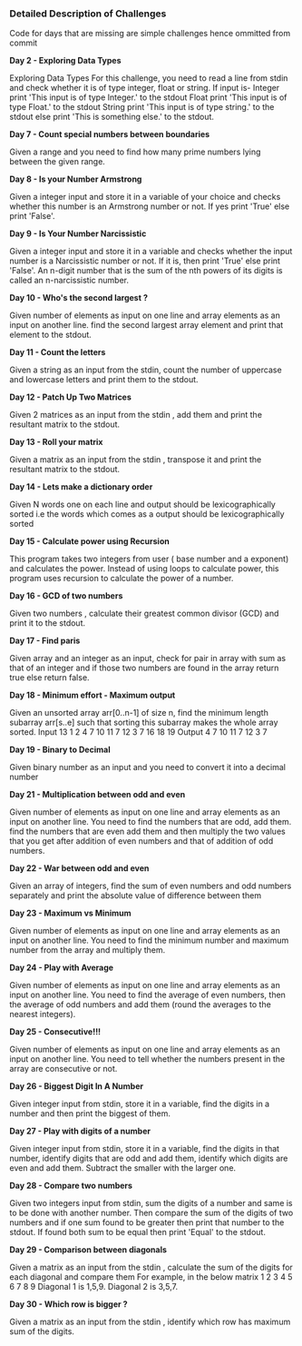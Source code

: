 ### Detailed Description of Challenges

Code for days that are missing are simple challenges hence ommitted from commit

**Day 2 - Exploring Data Types**

Exploring Data Types
For this challenge, you need to read a line from stdin and check whether it is of type integer, float or string. 
If input is- 
    Integer print 'This input is of type Integer.' to the stdout 
    Float print 'This input is of type Float.' to the stdout 
    String print 'This input is of type string.' to the stdout 
    else print 'This is something else.' to the stdout. 

**Day 7 - Count special numbers between boundaries**

Given a range and you need to find how many prime numbers lying between the given range. 

**Day 8 - Is your Number Armstrong**

Given a integer input and store it in a variable of your choice and checks whether this number is an Armstrong number or not. 
If yes print 'True' else print 'False'.

**Day 9 - Is Your Number Narcissistic**

Given a integer input and store it in a variable and checks whether the input number is a Narcissistic number or not. 
If it is, then print 'True' else print 'False'. 
An n-digit number that is the sum of the nth powers of its digits is called an n-narcissistic number. 

**Day 10 - Who's the second largest ?**

Given number of elements as input on one line and array elements as an input on another line.
find the second largest array element and print that element to the stdout. 

**Day 11 - Count the letters**

Given a string as an input from the stdin, count the number of uppercase and lowercase letters and print them to the stdout.

**Day 12 - Patch Up Two Matrices**

Given 2 matrices as an input from the stdin , add them and print the resultant matrix to the stdout. 

**Day 13 - Roll your matrix**

Given a matrix as an input from the stdin , transpose it and print the resultant matrix to the stdout. 

**Day 14 - Lets make a dictionary order**

Given N words one on each line and output should be lexicographically sorted i.e the words which comes as a output should be lexicographically sorted 

**Day 15 - Calculate power using Recursion**

This program takes two integers from user ( base number and a exponent) and calculates the power. Instead of using loops to calculate power, this program uses recursion to calculate the power of a number. 

**Day 16 - GCD of two numbers**

Given two numbers , calculate their greatest common divisor (GCD) and print it to the stdout.

**Day 17 - Find paris**

Given array and an integer as an input, check for pair in array with sum as that of an integer and if those two numbers are found in the array return true else return false. 

**Day 18 - Minimum effort - Maximum output**

Given an unsorted array arr[0..n-1] of size n, find the minimum length subarray arr[s..e] such that sorting this subarray makes the whole array sorted. 
Input
13
1 2 4 7 10 11 7 12 3 7 16 18 19
Output
4 7 10 11 7 12 3 7

**Day 19 - Binary to Decimal**

Given binary number as an input and you need to convert it into a decimal number

**Day 21 - Multiplication between odd and even**

Given number of elements as input on one line and array elements as an input on another line. You need to find the numbers that are odd, add them. find the numbers that are even add them and then multiply the two values that you get after addition of even numbers and that of addition of odd numbers. 

**Day 22 - War between odd and even**

Given an array of integers, find the sum of even numbers and odd numbers separately and 
print the absolute value of difference between them

**Day 23 - Maximum vs Minimum**

Given number of elements as input on one line and array elements as an input on another line. You need to find the minimum number and maximum number from the array and multiply them. 

**Day 24 - Play with Average**

Given number of elements as input on one line and array elements as an input on another line. You need to find the average of even numbers, then the average of odd numbers and add them (round the averages to the nearest integers). 

**Day 25 - Consecutive!!!**

Given number of elements as input on one line and array elements as an input on another line. You need to tell whether the numbers present in the array are consecutive or not. 

**Day 26 - Biggest Digit In A Number**

Given integer input from stdin, store it in a variable, find the digits in a number and then print the biggest of them. 

**Day 27 - Play with digits of a number**

Given integer input from stdin, store it in a variable, find the digits in that number, identify digits that are odd and add them, identify which digits are even and add them. Subtract the smaller with the larger one. 

**Day 28 - Compare two numbers**

Given two integers input from stdin, sum the digits of a number and same is to be done with another number. Then compare the sum of the digits of two numbers and if one sum found to be greater then print that number to the stdout. If found both sum to be equal then print 'Equal' to the stdout. 

**Day 29 - Comparison between diagonals**

Given a matrix as an input from the stdin , calculate the sum of the digits for each diagonal and compare them
For example, 
in the below matrix 
1 2 3 
4 5 6 
7 8 9 
Diagonal 1 is 1,5,9. 
Diagonal 2 is 3,5,7. 

**Day 30 - Which row is bigger ?**

Given a matrix as an input from the stdin , identify which row has maximum sum of the digits.
